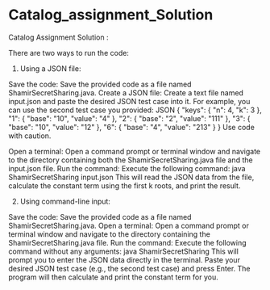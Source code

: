 # Catalog_assignment_Solution
Catalog Assignment Solution :

There are two ways to run the code:

1. Using a JSON file:

Save the code: Save the provided code as a file named ShamirSecretSharing.java.
Create a JSON file: Create a text file named input.json and paste the desired JSON test case into it. For example, you can use the second test case you provided:
JSON
{
  "keys": {
    "n": 4,
    "k": 3
  },
  "1": {
    "base": "10",
    "value": "4"
  },
  "2": {
    "base": "2",
    "value": "111"
  },
  "3": {
    "base": "10",
    "value": "12"
  },
  "6": {
    "base": "4",
    "value": "213"
  }
}
Use code with caution.

Open a terminal: Open a command prompt or terminal window and navigate to the directory containing both the ShamirSecretSharing.java file and the input.json file.
Run the command: Execute the following command:
java ShamirSecretSharing input.json
This will read the JSON data from the file, calculate the constant term using the first k roots, and print the result.

2. Using command-line input:

Save the code: Save the provided code as a file named ShamirSecretSharing.java.
Open a terminal: Open a command prompt or terminal window and navigate to the directory containing the ShamirSecretSharing.java file.
Run the command: Execute the following command without any arguments:
java ShamirSecretSharing
This will prompt you to enter the JSON data directly in the terminal. Paste your desired JSON test case (e.g., the second test case) and press Enter. The program will then calculate and print the constant term for you.
